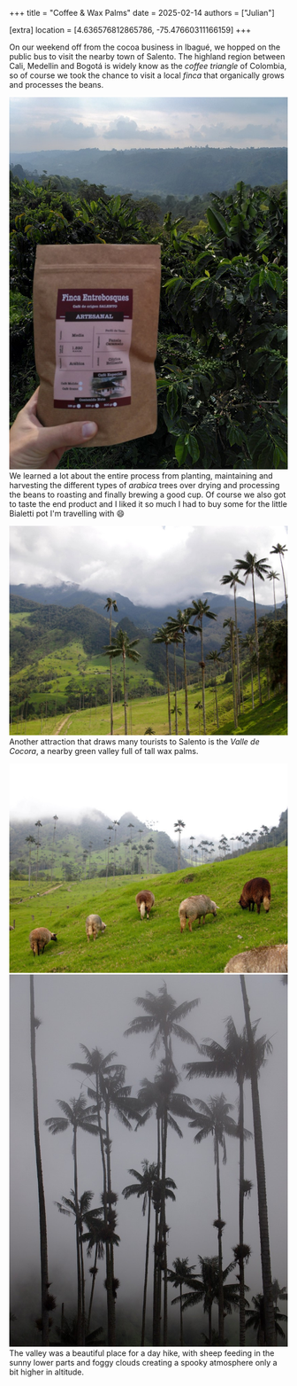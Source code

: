 +++
title = "Coffee & Wax Palms"
date = 2025-02-14
authors = ["Julian"]

[extra]
location = [4.636576812865786, -75.47660311166159]
+++

On our weekend off from the cocoa business in Ibagué, we hopped on the public bus to visit the nearby town of Salento.
The highland region between Cali, Medellin and Bogotá is widely know as the _coffee triangle_ of Colombia, so of course we took the chance to visit a local _finca_ that organically grows and processes the beans.

![A hand holding a red and brown bag of ground coffee in front actual coffee trees full of (green) beans](coffee.jpg "Coffee Plantation")
We learned a lot about the entire process from planting, maintaining and harvesting the different types of _arabica_ trees over drying and processing the beans to roasting and finally brewing a good cup.
Of course we also got to taste the end product and I liked it so much I had to buy some for the little Bialetti pot I'm travelling with :smile:

![View into a green valley, with very tall palm trees growing on the descending slope](valley.jpg "Valle de Cocora")
Another attraction that draws many tourists to Salento is the _Valle de Cocora_, a nearby green valley full of tall wax palms.

![Sheep feeding on green grass with tall wax palms and cloud-covered peaks of green mountains in the back](sheep.jpg "Sheep Feeding")
![Silhouettes of a group of was palms in grey fog](fog.jpg "Palm Trees in Fog")
The valley was a beautiful place for a day hike, with sheep feeding in the sunny lower parts and foggy clouds creating a spooky atmosphere only a bit higher in altitude.
